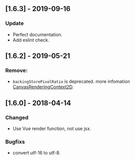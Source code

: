 ## [1.6.3] - 2019-09-16

### Update

- Perfect documentation.
- Add eslint check.

## [1.6.2] - 2019-05-21

### Remove:

- `backingStorePixelRatio` is deprecated. more infomation [CanvasRenderingContext2D](https://developer.mozilla.org/en-US/docs/Web/API/CanvasRenderingContext2D).

## [1.6.0] - 2018-04-14

### Changed

- Use Vue render function, not use jsx.

### Bugfixs

- convert utf-16 to utf-8.
